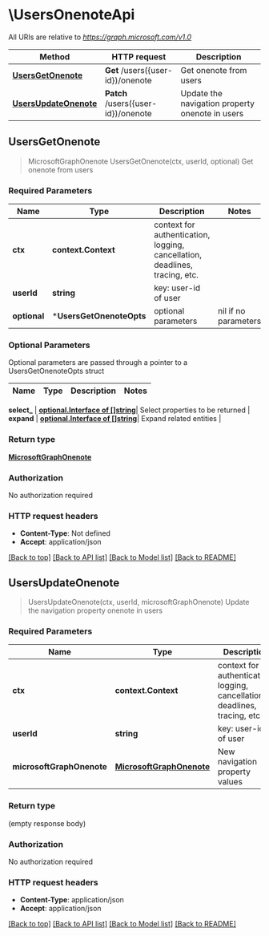 # \UsersOnenoteApi

All URIs are relative to *https://graph.microsoft.com/v1.0*

Method | HTTP request | Description
------------- | ------------- | -------------
[**UsersGetOnenote**](UsersOnenoteApi.md#UsersGetOnenote) | **Get** /users({user-id})/onenote | Get onenote from users
[**UsersUpdateOnenote**](UsersOnenoteApi.md#UsersUpdateOnenote) | **Patch** /users({user-id})/onenote | Update the navigation property onenote in users



## UsersGetOnenote

> MicrosoftGraphOnenote UsersGetOnenote(ctx, userId, optional)
Get onenote from users

### Required Parameters


Name | Type | Description  | Notes
------------- | ------------- | ------------- | -------------
**ctx** | **context.Context** | context for authentication, logging, cancellation, deadlines, tracing, etc.
**userId** | **string**| key: user-id of user | 
 **optional** | ***UsersGetOnenoteOpts** | optional parameters | nil if no parameters

### Optional Parameters

Optional parameters are passed through a pointer to a UsersGetOnenoteOpts struct


Name | Type | Description  | Notes
------------- | ------------- | ------------- | -------------

 **select_** | [**optional.Interface of []string**](string.md)| Select properties to be returned | 
 **expand** | [**optional.Interface of []string**](string.md)| Expand related entities | 

### Return type

[**MicrosoftGraphOnenote**](microsoft.graph.onenote.md)

### Authorization

No authorization required

### HTTP request headers

- **Content-Type**: Not defined
- **Accept**: application/json

[[Back to top]](#) [[Back to API list]](../README.md#documentation-for-api-endpoints)
[[Back to Model list]](../README.md#documentation-for-models)
[[Back to README]](../README.md)


## UsersUpdateOnenote

> UsersUpdateOnenote(ctx, userId, microsoftGraphOnenote)
Update the navigation property onenote in users

### Required Parameters


Name | Type | Description  | Notes
------------- | ------------- | ------------- | -------------
**ctx** | **context.Context** | context for authentication, logging, cancellation, deadlines, tracing, etc.
**userId** | **string**| key: user-id of user | 
**microsoftGraphOnenote** | [**MicrosoftGraphOnenote**](MicrosoftGraphOnenote.md)| New navigation property values | 

### Return type

 (empty response body)

### Authorization

No authorization required

### HTTP request headers

- **Content-Type**: application/json
- **Accept**: application/json

[[Back to top]](#) [[Back to API list]](../README.md#documentation-for-api-endpoints)
[[Back to Model list]](../README.md#documentation-for-models)
[[Back to README]](../README.md)


